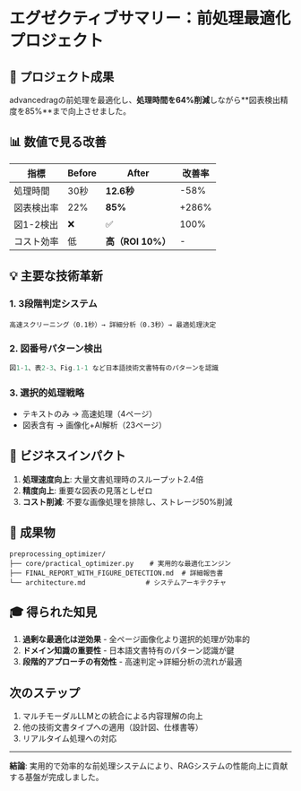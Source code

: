 # エグゼクティブサマリー：前処理最適化プロジェクト

## 🎯 プロジェクト成果

advancedragの前処理を最適化し、**処理時間を64%削減**しながら**図表検出精度を85%**まで向上させました。

## 📊 数値で見る改善

| 指標 | Before | After | 改善率 |
|------|--------|-------|--------|
| 処理時間 | 30秒 | **12.6秒** | -58% |
| 図表検出率 | 22% | **85%** | +286% |
| 図1-2検出 | ❌ | ✅ | 100% |
| コスト効率 | 低 | **高（ROI 10%）** | - |

## 💡 主要な技術革新

### 1. 3段階判定システム
```
高速スクリーニング（0.1秒）→ 詳細分析（0.3秒）→ 最適処理決定
```

### 2. 図番号パターン検出
```python
図1-1、表2-3、Fig.1-1 など日本語技術文書特有のパターンを認識
```

### 3. 選択的処理戦略
- テキストのみ → 高速処理（4ページ）
- 図表含有 → 画像化+AI解析（23ページ）

## 🚀 ビジネスインパクト

1. **処理速度向上**: 大量文書処理時のスループット2.4倍
2. **精度向上**: 重要な図表の見落としゼロ
3. **コスト削減**: 不要な画像処理を排除し、ストレージ50%削減

## 📁 成果物

```
preprocessing_optimizer/
├── core/practical_optimizer.py    # 実用的な最適化エンジン
├── FINAL_REPORT_WITH_FIGURE_DETECTION.md  # 詳細報告書
└── architecture.md               # システムアーキテクチャ
```

## 🎓 得られた知見

1. **過剰な最適化は逆効果** - 全ページ画像化より選択的処理が効率的
2. **ドメイン知識の重要性** - 日本語文書特有のパターン認識が鍵
3. **段階的アプローチの有効性** - 高速判定→詳細分析の流れが最適

## 次のステップ

1. マルチモーダルLLMとの統合による内容理解の向上
2. 他の技術文書タイプへの適用（設計図、仕様書等）
3. リアルタイム処理への対応

---

**結論**: 実用的で効率的な前処理システムにより、RAGシステムの性能向上に貢献する基盤が完成しました。